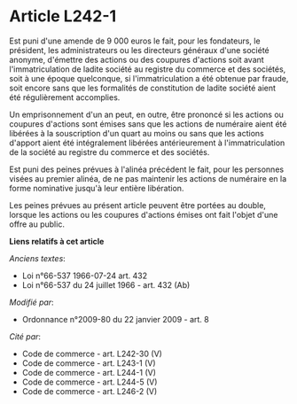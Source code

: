 # Article L242-1

Est puni d'une amende de 9 000 euros le fait, pour les fondateurs, le président, les administrateurs ou les directeurs
généraux d'une société anonyme, d'émettre des actions ou des coupures d'actions soit avant l'immatriculation de ladite
société au registre du commerce et des sociétés, soit à une époque quelconque, si l'immatriculation a été obtenue par fraude,
soit encore sans que les formalités de constitution de ladite société aient été régulièrement accomplies.

Un emprisonnement d'un an peut, en outre, être prononcé si les actions ou coupures d'actions sont émises sans que les actions
de numéraire aient été libérées à la souscription d'un quart au moins ou sans que les actions d'apport aient été
intégralement libérées antérieurement à l'immatriculation de la société au registre du commerce et des sociétés.

Est puni des peines prévues à l'alinéa précédent le fait, pour les personnes visées au premier alinéa, de ne pas maintenir
les actions de numéraire en la forme nominative jusqu'à leur entière libération.

Les peines  prévues au présent article peuvent être portées au double, lorsque les actions  ou les coupures d'actions émises
ont fait l'objet d'une offre au public.

**Liens relatifs à cet article**

_Anciens textes_:

  - Loi n°66-537 1966-07-24 art. 432
  - Loi n°66-537 du 24 juillet 1966 - art. 432 (Ab)

_Modifié par_:

  - Ordonnance n°2009-80 du 22 janvier 2009 - art. 8

_Cité par_:

  - Code de commerce - art. L242-30 (V)
  - Code de commerce - art. L243-1 (V)
  - Code de commerce - art. L244-1 (V)
  - Code de commerce - art. L244-5 (V)
  - Code de commerce - art. L246-2 (V)
